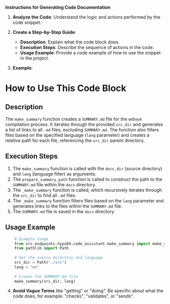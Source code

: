 **Instructions for Generating Code Documentation**

1. **Analyze the Code**: Understand the logic and actions performed by the code snippet.

2. **Create a Step-by-Step Guide**:
    - **Description**: Explain what the code block does.
    - **Execution Steps**: Describe the sequence of actions in the code.
    - **Usage Example**: Provide a code example of how to use the snippet in the project.

3. **Example**:

How to Use This Code Block
=========================================================================================

Description
-------------------------
The `make_summary` function creates a `SUMMARY.md` file for the `mdbook` compilation process. It iterates through the provided `src_dir` and generates a list of links to all `.md` files, excluding `SUMMARY.md`. The function also filters files based on the specified language (`lang` parameter) and creates a relative path for each file, referencing the `src_dir` parent directory.

Execution Steps
-------------------------
1. The `make_summary` function is called with the `docs_dir` (source directory) and `lang` (language filter) as arguments.
2. The `prepare_summary_path` function is called to construct the path to the `SUMMARY.md` file within the `docs` directory.
3. The `_make_summary` function is called, which recursively iterates through the `src_dir` to find all `.md` files.
4. The `_make_summary` function filters files based on the `lang` parameter and generates links to the files within the `SUMMARY.md` file.
5. The `SUMMARY.md` file is saved in the `docs` directory.

Usage Example
-------------------------

```python
    # Example Usage
    from src.endpoints.hypo69.code_assistant.make_summary import make_summary
    from pathlib import Path
    
    # Set the source directory and language
    src_dir = Path("./src") 
    lang = "en"
    
    # Create the SUMMARY.md file
    make_summary(src_dir, lang)
```

4. **Avoid Vague Terms** like "getting" or "doing". Be specific about what the code does, for example: "checks", "validates", or "sends".